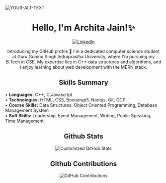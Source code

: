 <picture>
 <source media="(prefers-color-scheme: dark)" srcset="YOUR-DARKMODE-IMAGE">
 <source media="(prefers-color-scheme: light)" srcset="YOUR-LIGHTMODE-IMAGE">
 <img alt="YOUR-ALT-TEXT" src="YOUR-DEFAULT-IMAGE">
</picture>

<h1 align="center">
  <strong>Hello, I'm Archita Jain!✨</strong>
</h1>

<p align="center">
<a href="https://www.linkedin.com/in/archita-jain-b33486229/" target="_blank">
  <img src="https://img.shields.io/badge/LinkedIn-%230077B5?style=for-the-badge&logo=linkedin&logoColor=white" alt="LinkedIn">
</a>
</p>


<p align="center">Introducing my GitHub profile 🚀 I'm a dedicated computer science student at Guru Gobind Singh Indraprastha University, where I'm pursuing my B.Tech in CSE. My expertise lies in C++ data structures and algorithms, and I enjoy learning about web development with the MERN stack.</p>

<h2 align="center">
  <strong>Skills Summary</strong>
</h2>

<p>
• <strong>Languages:</strong> C++, C,Javascript <br>
• <strong>Technologies:</strong> HTML, CSS, Bootstrap5, Nodejs, Git, GCP <br>
• <strong>Course Skills:</strong> Data Structures, Object Oriented Programming, Database Management System <br>
• <strong>Soft Skills:</strong> Leadership, Event Management, Writing, Public Speaking, Time Management <br>
</p>

<h2 align="center">
  <strong>Github Stats</strong>
</h2>
<p align="center">
  <img src="https://github-readme-stats.vercel.app/api?username=architajain2003&show_icons=true&theme=radical&custom_title=Customized%20GitHub%20Stats" alt="Customized GitHub Stats">
</p>

<h2 align="center">
  <strong>Github Contributions</strong>
</h2>
<p align="center">
  <img src="https://github-readme-streak-stats.herokuapp.com/?user=architajain2003&theme=radical" alt="GitHub Contributions">
</p>






<!-- ![Your Contributions](https://github.com/architajain2003)
![Your GitHub Activity](https://activity-graph.herokuapp.com/graph?username=architajain2003)

--!>

<!--
**architajain2003/architajain2003** is a ✨ _special_ ✨ repository because its `README.md` (this file) appears on your GitHub profile.

Here are some ideas to get you started:

- 🔭 I’m currently working on ...
- 🌱 I’m currently learning ...
- 👯 I’m looking to collaborate on ...
- 🤔 I’m looking for help with ...
- 💬 Ask me about ...
- 📫 How to reach me: ...
- 😄 Pronouns: ...
- ⚡ Fun fact: ...
-->
